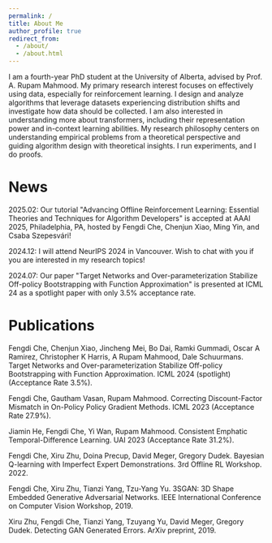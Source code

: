 ```yaml
---
permalink: /
title: About Me
author_profile: true
redirect_from: 
  - /about/
  - /about.html
---
```


I am a fourth-year PhD student at the University of Alberta, advised by Prof. A. Rupam Mahmood. My primary research interest focuses on effectively using data, especially for reinforcement learning. I design and analyze algorithms that leverage datasets experiencing distribution shifts and investigate how data should be collected. I am also interested in understanding more about transformers, including their representation power and in-context learning abilities. My research philosophy centers on understanding empirical problems from a theoretical perspective and guiding algorithm design with theoretical insights. I run experiments, and I do proofs.

News
======
2025.02: Our tutorial "Advancing Offline Reinforcement Learning: Essential Theories and Techniques for Algorithm Developers" is accepted at AAAI 2025, Philadelphia, PA, hosted by Fengdi Che, Chenjun Xiao, Ming Yin, and Csaba Szepesvári!

2024.12: I will attend NeurIPS 2024 in Vancouver. Wish to chat with you if you are interested in my research topics!

2024.07: Our paper "Target Networks and Over-parameterization Stabilize Off-policy Bootstrapping with Function Approximation" is presented at ICML 24 as a spotlight paper with only 3.5% acceptance rate.

Publications
======
Fengdi Che, Chenjun Xiao, Jincheng Mei, Bo Dai, Ramki Gummadi, Oscar A Ramirez, Christopher K Harris, A Rupam Mahmood, Dale Schuurmans. Target Networks and Over-parameterization Stabilize Off-policy Bootstrapping with Function Approximation. ICML 2024 (spotlight) (Acceptance Rate 3.5%).

Fengdi Che, Gautham Vasan, Rupam Mahmood. Correcting Discount-Factor Mismatch in On-Policy Policy Gradient Methods. ICML 2023 (Acceptance Rate 27.9%).

Jiamin He, Fengdi Che, Yi Wan, Rupam Mahmood. Consistent Emphatic Temporal-Difference Learning. UAI 2023 (Acceptance Rate 31.2%).

Fengdi Che, Xiru Zhu, Doina Precup, David Meger, Gregory Dudek. Bayesian Q-learning with Imperfect Expert Demonstrations. 3rd Offline RL Workshop. 2022.

Fengdi Che, Xiru Zhu, Tianzi Yang, Tzu-Yang Yu. 3SGAN: 3D Shape Embedded Generative Adversarial Networks. IEEE International Conference on Computer Vision Workshop, 2019.

Xiru Zhu, Fengdi Che, Tianzi Yang, Tzuyang Yu, David Meger, Gregory Dudek. Detecting GAN Generated Errors. ArXiv preprint, 2019.
